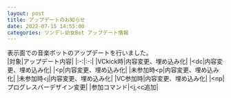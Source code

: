 ```yaml
---
layout: post
title: アップデートのお知らせ
date: 2022-07-15 14:55:00
categories: ツンデレ幼女Bot アップデート情報
---
```

表示面での音楽ボットのアップデートを行いました。<br>|対象|アップデート内容|
|:-:|:-:|
|VCkick時|内容変更、埋め込み化|
|<dc|内容変更、埋め込み化|
|<p|内容変更、埋め込み化|
|未参加時<p|内容変更、埋め込み化|
|未参加時<j|内容変更、埋め込み化|
|VC参加時|内容変更、埋め込み化|
|<np|プログレスバーデザイン変更|
|参加コマンド|<j,<c追加|<br>